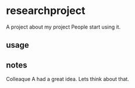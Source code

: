 
# researchproject
A project about my project
People start using it. 
## usage

## notes

Colleaque A had a great idea. Lets think about that.
